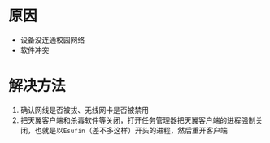 <!-- TITLE: 故障 107 确认网线是否被拔无线是否被禁用 -->
<!-- SUBTITLE: 本错误属于天翼校园客户端错误 -->

# 原因

- 设备没连通校园网络
- 软件冲突

# 解决方法

1. 确认网线是否被拔、无线网卡是否被禁用
2. 把天翼客户端和杀毒软件等关闭，打开任务管理器把天翼客户端的进程强制关闭，也就是以`Esufin`（差不多这样）开头的进程，然后重开客户端